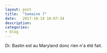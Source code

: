 ```yaml
---
layout: post
title:  "Semaine 7"
date:   2017-10-18 16:07:34
description:
categories:
- blog
---
```


Dr. Bastin est au Maryland donc rien n'a été fait.